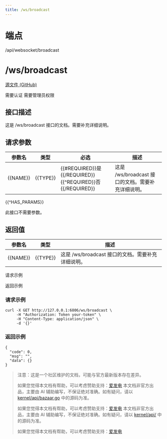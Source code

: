 ```yaml
---
title: /ws/broadcast
---
```

# 端点

/api/websocket/broadcast

# /ws/broadcast

[源文件 (GitHub)](https://github.com/siyuan-note/siyuan/blob/master/kernel/api/websocket.go "查看源文件")

需要认证 需要管理员权限

## 接口描述

这是 /ws/broadcast 接口的文档。需要补充详细说明。

## 请求参数

| 参数名 | 类型 | 必选 | 描述 |
| --- | --- | --- | --- |
| {{NAME}} | {{TYPE}} | {{#REQUIRED}}是{{/REQUIRED}}{{^REQUIRED}}否{{/REQUIRED}} | 这是 /ws/broadcast 接口的文档。需要补充详细说明。 |

{{^HAS\_PARAMS}}

此接口不需要参数。

## 返回值

| 参数名 | 类型 | 描述 |
| --- | --- | --- |
| {{NAME}} | {{TYPE}} | 这是 /ws/broadcast 接口的文档。需要补充详细说明。 |

请求示例

返回示例

### 请求示例

```
curl -X GET http://127.0.0.1:6806/ws/broadcast \
     -H "Authorization: Token your-token" \
     -H "Content-Type: application/json" \
     -d '{}'
```

### 返回示例

```
{
  "code": 0,
  "msg": "",
  "data": {}
}
```

> 注意：这是一个社区维护的文档，可能与官方最新版本存在差异。
> 
> 如果您觉得本文档有帮助，可以考虑赞助支持：[爱发电](https://afdian.com/a/leolee9086?tab=feed)
> 本文档非官方出品，主要由 AI 辅助编写，不保证绝对准确。如有疑问，请以 [kernel/api/bazaar.go](https://github.com/siyuan-note/siyuan/blob/master/kernel/api/bazaar.go) 中的源码为准。
> 
> 如果您觉得本文档有帮助，可以考虑赞助支持：[爱发电](https://afdian.com/a/leolee9086?tab=feed)
> 本文档非官方出品，主要由 AI 辅助编写，不保证绝对准确。如有疑问，请以 [kernel/api/](https://github.com/siyuan-note/siyuan/blob/master/kernel/api/) 中的源码为准。
> 
> 如果您觉得本文档有帮助，可以考虑赞助支持：[爱发电](https://afdian.com/a/leolee9086?tab=feed)
